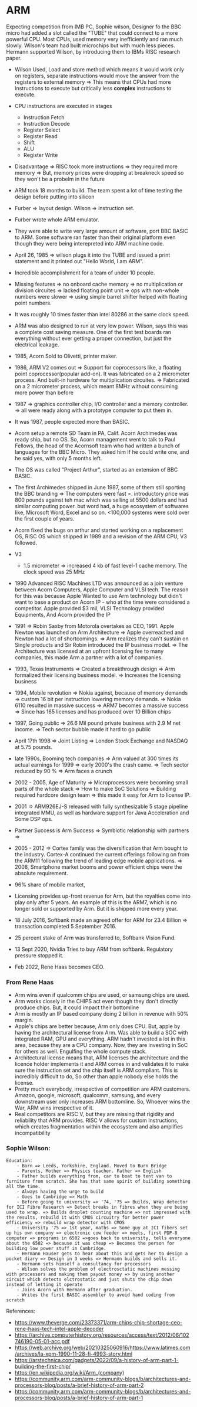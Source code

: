 # ARM

Expecting competition from IMB PC, Sophie wilson, Designer fo the BBC micro had added a slot called the "TUBE" that could connect to a more powerful CPU. Most CPUs, used memory very inefficiently and ran much slowly. Wilson's team had built microchips but with much less pieces.
Hermann supported Wilson, by introducing them to  IBMs RISC research paper.

- Wilson Used, Load and store method which means it would work only on registers, separate instructions would move the answer from the registers to external memory => This means that CPUs had more instructions to execute but critically less __complex__ instructions to execute.
- CPU instructions are executed in stages
  - Instruction Fetch
  - Instruction Decode
  - Register Select
  - Register Read
  - Shift
  - ALU
  - Register Write

- Disadvantage => RISC took more instructions => they required more memory => But, memory prices were dropping at breakneck speed so they won't be a probelm in the future
- ARM took 18 months to build. The team spent a lot of time testing the design before putting into silicon
- Furber => layout design. Wilson => instruction set.
- Furber wrote whole ARM emulator.
- They were able to write very large amount of software, port BBC BASIC to ARM. Some software ran faster than their original platform even though they were being interepreted into ARM machine code.
- April 26, 1985 => wilson plugs it into the TUBE and issued a print statement and it printed out "Hello World, I am ARM".
- Incredible accomplishment for a team of under 10 people.
- Missing features => no onboard cache memory => no multiplication or division circuites => lacked floating point unit => ops with non-whole numbers were slower => using simple barrel shifter helped with floating point numbers.
- It was roughly 10 times faster than intel 80286 at the same clock speed.
- ARM was also designed to run at very low power. Wilson, says this was a complete cost saving measure. One of the first test boards ran everything without ever getting a proper connection, but just the electrical leakage.
- 1985, Acorn Sold to Olivetti, printer maker.
- 1986, ARM V2 comes out => Support for coprocessors like, a floating point coprocessor(popular add-on). It was fabricated on a 2 micrometer process. And built-in hardware for multiplication circuites. => Fabricated on a 2 micrometer process, which meant 8MHz without consuming more power than before
- 1987 => graphics controller chip, I/O controller and a memory controller. => all were ready along with a prototype computer to put them in.
- It was 1987, people expected more than BASIC.
- Acorn setup a remote SD Team in PA, Calif. Acorn Archimedes was ready ship, but no OS. So, Acorn management went to talk to Paul Fellows, the head of the Acornsoft team who had written a bunch of languages for the BBC Micro. They asked him If he could write one, and he said yes, with only 5 months left.
- The OS was called "Project Arthur", started as an extension of BBC BASIC.
- The first Archimedes shipped in June 1987, some of them still sporting the BBC branding => The computers were fast =. introductory price was 800 pounds against teh mac which was selling at 5500 dollars and had similar computing power. but word had, a huge ecosystem of softwares like, Microsoft Word, Excel and so on. <100,000 systems were sold over the first couple of years.
- Acorn fixed the bugs on arthur and started working on a replacement OS, RISC OS which shipped in 1989 and a revision of the ARM CPU, V3 followed. 
- V3
  - 1.5 micrometer => increased 4 kb of fast level-1 cache memory. The clock speed was 25 MHz
- 1990 Advanced RISC Machines LTD was announced as a join venture between Acorn Computers, Apple Computer and VLSI tech. The reason for this was because Apple Wanted to use Arm technology but didn't want to base a product on Acorn IP - who at the time were considered a competitor. Apple provided $3 mil, VLSI Technology provided Equipments, And Acorn provided the IP
- 1991 => Robin Saxby from Motorola overtakes as CEO, 1991. Apple Newton was launched on Arm Architecture => Apple overreached and Newton had a lot of shortcomings. => Arm realizes they can't sustain on Single products and Sir Robin introduced the IP business model. => The Architecture was licensed at an upfront licensing fee to many companies, this made Arm a partner with a lot of companies. 
- 1993, Texas Instruments => Created a breakthrough design => Arm formalized their licensing business model. => Increases the licensing business
- 1994, Mobile revolution => Nokia against, because of memory demands => custom 16 bit per instruction lowering memory demands. => Nokia 6110 resulted in massive success => ARM7 becomes a massive success => Since has 165 licenses and has produced over 10 Billion chips
- 1997, Going public => 26.6 Mil pound private business with 2.9 M net income. => Tech sector bubble made it hard to go public
- April 17th 1998 => Joint Listing => London Stock Exchange and NASDAQ at 5.75 pounds.
- late 1990s, Booming tech companies => Arm valued at 300 times its actual earnings for 1999 => early 2000's the crash came. => Tech sector reduced by 90 % => Arm faces a crunch
- 2002 - 2005, Age of Maturity => Microprocessors were becoming small parts of the whole stack => How to make SoC Solutions => Building required hardcore design team => this made it easy for Arm to license IP.
- 2001 => ARM926EJ-S released with fully synthesizable 5 stage pipeline integrated MMU, as well as hardware support for Java Acceleration and Some DSP ops.
- Partner Success is Arm Success => Symbiotic relationship with partners => 
- 2005 - 2012 => Cortex family was the diversification that Arm bought to the industry. Cortex-A continued the current offerings following on from the ARM11 following the trend of leading edge mobile applications. => 2008, Smartphone market booms and power efficient chips were the absolute requirement.
- 96% share of mobile market,
- Licensing provides up-front revenue for Arm, but the royalties come into play only after 5 years. An example of this is the ARM7, which is no longer sold or supported by Arm. But it is shipped more every year.
- 18 July 2016, Softbank made an agreed offer for ARM for 23.4 Billion => transaction completed 5 September 2016.
- 25 percent stake of Arm was transferred to, Softbank Vision Fund.
- 13 Sept 2020, Nvidia Tries to buy ARM from softbank. Regulatory pressure stopped it.
- Feb 2022, Rene Haas becomes CEO.

### From Rene Haas 
- Arm wins even if qualcomm chips are used, or samsung chips are used.
- Arm works closely in the CHIPS act even though they don't directly produce chips. But, it could impact their bottomline
- Arm is mostly an IP based company doing 2 billion in revenue with 50% margin.
- Apple's chips are better because, Arm only does CPU. But, apple by having the architectural license from Arm. Was able to build a SOC with integrated RAM, GPU and everything. ARM hadn't invested a lot in this area, because they are a CPU company. Now, they are investing in SoC for others as well. Engulfing the whole compute stack.
- Architectural license means that, ARM licenses the architecture and the licence holder implements it and ARM comes in and validates it to make sure the instruction set and the chip itself is ARM compliant. This is incredibly difficult to do, So other than apple nobody else holds the license.
- Pretty much everybody, irrespective of competition are ARM customers. Amazon, google, microsoft, qualcomm, samsung, and every downstream user only increases ARM bottomline. So, Whoever wins the War, ARM wins irrespective of it.  
- Real competitors are RISC V, but they are missing that rigidity and reliability that ARM provides. RISC V allows for custom Instructions, which creates fragmentation within the ecosystem and also amplifies incompatibility

### Sophie Wilson:

    Education:
        - Born => Leeds, Yorkshire, England. Moved to Burn Bridge
        - Parents, Mother => Physics teacher. Father => English
        - Father builds everything from, car to boat to tent van to furniture from scratch. She has that same spirit of building something all the time.
        - Always having the urge to build
        - Goes to Cambridge => Math
        - Before going to university => '74, '75 => Builds, Wrap detector for ICI Fibre Research => Detect breaks in fibres when they are being used to wrap. => Builds droplet counting machine => not impressed with the results, rebuild it with CMOS circuitry for better power efficiency => rebuild wrap detector with CMOS
        - University '75 => 1st year, maths => Some guy at ICI fibers set up his own company => electronic cow feeder => meets, first PDP-8 computer => programs in 6502 =>goes back to university, tells everyone about the 6502 => because it was cheap => Becomes the person for building low power stuff in Cambridge.
        - Hermann Hauser gets to hear about this and gets her to design a pocket diary => Design in 3 weeks => Hermann builds and sells it.
        - Hermann sets himself a consultancy for processors
        - Wilson solves the problem of electrosctatic machines messing with processors and making them payout money => by using another circuit which detects elctrostatic and just shuts the chip down instead of letting it operate
        - Joins Acorn with Hermann after graduation.
        - Writes the first BASIC assembler to avoid hand coding from scratch

References:

- https://www.theverge.com/23373371/arm-chips-chip-shortage-ceo-rene-haas-tech-intel-apple-decoder
- https://archive.computerhistory.org/resources/access/text/2012/06/102746190-05-01-acc.pdf
- https://web.archive.org/web/20210325060916/https://www.latimes.com/archives/la-xpm-1990-11-28-fi-4993-story.html
- https://arstechnica.com/gadgets/2022/09/a-history-of-arm-part-1-building-the-first-chip/
- https://en.wikipedia.org/wiki/Arm_(company)
- https://community.arm.com/arm-community-blogs/b/architectures-and-processors-blog/posts/a-brief-history-of-arm-part-2
- https://community.arm.com/arm-community-blogs/b/architectures-and-processors-blog/posts/a-brief-history-of-arm-part-1